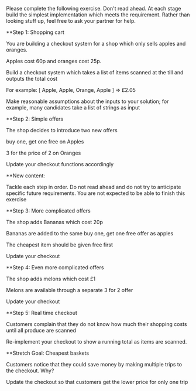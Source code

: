 Please complete the following exercise. Don't read ahead. At each stage build the simplest implementation which meets the requirement.  Rather than looking stuff up, feel free to ask your partner for help.



**Step 1: Shopping cart

You are building a checkout system for a shop which only sells apples and oranges.  

Apples cost 60p and oranges cost 25p.

Build a checkout system which takes a list of items scanned at the till and outputs the total cost

For example: [ Apple, Apple, Orange, Apple ] => £2.05

Make reasonable assumptions about the inputs to your solution; for example, many candidates take a list of strings as input


**Step 2: Simple offers

The shop decides to introduce two new offers

buy one, get one free on Apples

3 for the price of 2 on Oranges

Update your checkout functions accordingly



**New content:


Tackle each step in order.  Do not read ahead and do not try to anticipate specific future requirements.  You are not expected to be able to finish this exercise


**Step 3: More complicated offers

The shop adds Bananas which cost 20p

Bananas are added to the same buy one, get one free offer as apples

The cheapest item should be given free first

Update your checkout


**Step 4: Even more complicated offers

The shop adds melons which cost £1

Melons are available through a separate 3 for 2 offer

Update your checkout



**Step 5: Real time checkout

Customers complain that they do not know how much their shopping costs until all produce are scanned

Re-implement your checkout to show a running total as items are scanned.



**Stretch Goal: Cheapest baskets

Customers notice that they could save money by making multiple trips to the checkout.  Why?

Update the checkout so that customers get the lower price for only one trip
